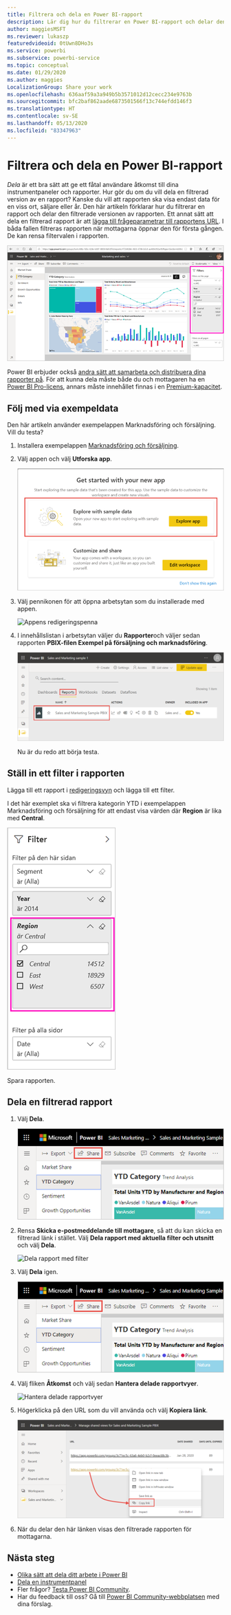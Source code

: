 ```yaml
---
title: Filtrera och dela en Power BI-rapport
description: Lär dig hur du filtrerar en Power BI-rapport och delar den med medarbetare i organisationen.
author: maggiesMSFT
ms.reviewer: lukaszp
featuredvideoid: 0tUwn8DHo3s
ms.service: powerbi
ms.subservice: powerbi-service
ms.topic: conceptual
ms.date: 01/29/2020
ms.author: maggies
LocalizationGroup: Share your work
ms.openlocfilehash: 636aaf59a3a949b5b3571012d12cecc234e9763b
ms.sourcegitcommit: bfc2baf862aade6873501566f13c744efdd146f3
ms.translationtype: HT
ms.contentlocale: sv-SE
ms.lasthandoff: 05/13/2020
ms.locfileid: "83347963"
---
```

# <a name="filter-and-share-a-power-bi-report"></a>Filtrera och dela en Power BI-rapport
*Dela* är ett bra sätt att ge ett fåtal användare åtkomst till dina instrumentpaneler och rapporter. Hur gör du om du vill dela en filtrerad version av en rapport? Kanske du vill att rapporten ska visa endast data för en viss ort, säljare eller år. Den här artikeln förklarar hur du filtrerar en rapport och delar den filtrerade versionen av rapporten. Ett annat sätt att dela en filtrerad rapport är att [lägga till frågeparametrar till rapportens URL](service-url-filters.md). I båda fallen filtreras rapporten när mottagarna öppnar den för första gången. De kan rensa filtervalen i rapporten.

![Filtrerad rapport](media/service-share-reports/power-bi-share-filter-pane-report.png)

Power BI erbjuder också [andra sätt att samarbeta och distribuera dina rapporter på](service-how-to-collaborate-distribute-dashboards-reports.md). För att kunna dela måste både du och mottagaren ha en [Power BI Pro-licens](../fundamentals/service-features-license-type.md), annars måste innehållet finnas i en [Premium-kapacitet](../admin/service-premium-what-is.md). 

## <a name="follow-along-with-sample-data"></a>Följ med via exempeldata

Den här artikeln använder exempelappen Marknadsföring och försäljning. Vill du testa? 

1. Installera exempelappen [Marknadsföring och försäljning](https://appsource.microsoft.com/product/power-bi/microsoft-retail-analysis-sample.salesandmarketingsample?tab=Overview).
2. Välj appen och välj **Utforska app**.

   ![Utforska exempeldata](media/service-share-reports/power-bi-sample-explore-data.png)

3. Välj pennikonen för att öppna arbetsytan som du installerade med appen.

    ![Appens redigeringspenna](media/service-share-reports/power-bi-edit-pencil-app.png)

4. I innehållslistan i arbetsytan väljer du **Rapporter**och väljer sedan rapporten **PBIX-filen Exempel på försäljning och marknadsföring**.

    ![Öppna exempelrapport](media/service-share-reports/power-bi-open-sample-report.png)

    Nu är du redo att börja testa.

## <a name="set-a-filter-in-the-report"></a>Ställ in ett filter i rapporten

Lägga till ett rapport i [redigeringsvyn](../consumer/end-user-reading-view.md) och lägga till ett filter.

I det här exemplet ska vi filtrera kategorin YTD i exempelappen Marknadsföring och försäljning för att endast visa värden där **Region** är lika med **Central**. 
 
![Rapportfilterfönstret](media/service-share-reports/power-bi-share-report-filter.png)

Spara rapporten.

## <a name="share-the-filtered-report"></a>Dela en filtrerad rapport

1. Välj **Dela**.

   ![Välj Dela](media/service-share-reports/power-bi-share.png)

2. Rensa **Skicka e-postmeddelande till mottagare**, så att du kan skicka en filtrerad länk i stället. Välj **Dela rapport med aktuella filter och utsnitt** och välj **Dela**.

    ![Dela rapport med filter](media/service-share-reports/power-bi-share-with-filters.png)

4. Välj **Dela** igen.

   ![Välj Dela](media/service-share-reports/power-bi-share.png)

5. Välj fliken **Åtkomst** och välj sedan **Hantera delade rapportvyer**.

    ![Hantera delade rapportvyer](media/service-share-reports/power-bi-manage-shared-report-views.png)

6. Högerklicka på den URL som du vill använda och välj **Kopiera länk**.

    ![Kopiera filtrerad länk](media/service-share-reports/power-bi-copy-filtered-link.png)

7. När du delar den här länken visas den filtrerade rapporten för mottagarna. 


## <a name="next-steps"></a>Nästa steg
* [Olika sätt att dela ditt arbete i Power BI](service-how-to-collaborate-distribute-dashboards-reports.md)
* [Dela en instrumentpanel](service-share-dashboards.md)
* Fler frågor? [Testa Power BI Community](https://community.powerbi.com/).
* Har du feedback till oss? Gå till [Power BI Community-webbplatsen](https://community.powerbi.com/) med dina förslag.
